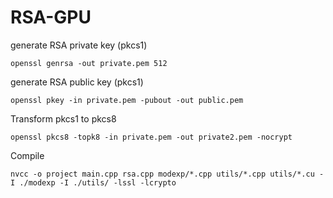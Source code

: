 # RSA-GPU

generate RSA private key (pkcs1)
```
openssl genrsa -out private.pem 512
```

generate RSA public key (pkcs1)
```
openssl pkey -in private.pem -pubout -out public.pem
```

Transform pkcs1 to pkcs8
```
openssl pkcs8 -topk8 -in private.pem -out private2.pem -nocrypt
```

Compile 
```
nvcc -o project main.cpp rsa.cpp modexp/*.cpp utils/*.cpp utils/*.cu -I ./modexp -I ./utils/ -lssl -lcrypto
```